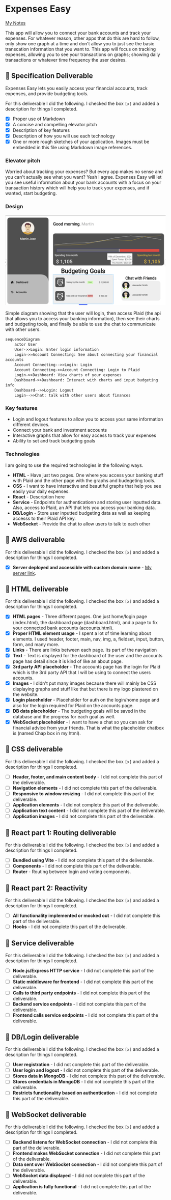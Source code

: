 # Expenses Easy

[My Notes](notes.md)

This app will allow you to connect your bank accounts and track your expenses. For whatever reason, other apps that do this are hard to follow, only show one graph at a time and don't allow you to just see the basic transcation information that you want to. This app will focus on tracking expenses, allowing you to see your transactions on graphs; showing daily transactions or whatever time frequency the user desires. 

## 🚀 Specification Deliverable

Expenses Easy lets you easily access your financial accounts, track expenses, and provide budgeting tools.

For this deliverable I did the following. I checked the box `[x]` and added a description for things I completed.

- [x] Proper use of Markdown
- [x] A concise and compelling elevator pitch
- [x] Description of key features
- [x] Description of how you will use each technology
- [x] One or more rough sketches of your application. Images must be embedded in this file using Markdown image references.

### Elevator pitch

Worried about tracking your expenses? But every app makes no sense and you can't actually see what you want? Yeah I agree. Expenses Easy will let you see useful information about your bank accounts with a focus on your transaction history which will help you to track your expenses, and if wanted, start budgeting.

### Design

![alt text](image.png)

Simple diagram showing that the user will login, then access Plaid (the api that allows you to access your banking information), then see their charts and budgeting tools, and finally be able to use the chat to communicate with other users.

```mermaid
sequenceDiagram
    actor User
    User->>Login: Enter login information
    Login->>Account Connecting: See about connecting your financial accounts
    Account Connecting-->>Login: Login
    Account Connecting->>Account Connecting: Login to Plaid
    Login->>Dashboard: View charts of your expenses
    Dashboard->>Dashboard: Interact with charts and input budgeting info
    Dashboard-->>Login: Logout
    Login-->>Chat: talk with other users about finances
```

### Key features

- Login and logout features to allow you to access your same information different devices.
- Connect your bank and investment accounts
- Interactive graphs that allow for easy access to track your expenses
- Ability to set and track budgeting goals

### Technologies

I am going to use the required technologies in the following ways.

- **HTML** - Have just two pages. One where you access your banking stuff with Plaid and the other page with the graphs and budegeting tools.
- **CSS** - I want to have interactive and beautiful graphs that help you see easily your daily expenses.
- **React** - Description here
- **Service** - Endpoints for authenticationn and storing user inputted data. Also, access to Plaid, an API that lets you access your banking data.
- **DB/Login** - Store user inputted budgeting data as well as keeping accesss to their Plaid API key.
- **WebSocket** - Provide the chat to allow users to talk to each other

## 🚀 AWS deliverable

For this deliverable I did the following. I checked the box `[x]` and added a description for things I completed.

- [x] **Server deployed and accessible with custom domain name** - [My server link](https://easyexpenses.click/).

## 🚀 HTML deliverable

For this deliverable I did the following. I checked the box `[x]` and added a description for things I completed.

- [x] **HTML pages** - Three different pages. One just home/login page (index.html), the dashboard page (dashboard.html), and a page to fix your connected bank accounts (accounts.html).
- [x] **Proper HTML element usage** - I spent a lot of time learning about elements. I used header, footer, main, nav, img, a, fieldset, input, button, form, and many more.
- [x] **Links** - There are links between each page. Its part of the navigation
- [x] **Text** - Text is displayed for the dashboard of the user and the accounts page has detail since it is kind of like an about page.
- [x] **3rd party API placeholder** - The accounts page has the login for Plaid which is the 3rd party API that I will be using to connect the users accounts.
- [x] **Images** - I didn't put many images because there will mainly be CSS displaying graphs and stuff like that but there is my logo plastered on the website.
- [x] **Login placeholder** - Placeholder for auth on the login/home page and also for the login required for Plaid on the accounts page.
- [x] **DB data placeholder** - The budgeting goals will be saved in the database and the progress for each goal as well.
- [x] **WebSocket placeholder** - I want to have a chat so you can ask for financial advice from your friends. That is what the placeholder chatbox is (named Chap box in my html).

## 🚀 CSS deliverable

For this deliverable I did the following. I checked the box `[x]` and added a description for things I completed.

- [ ] **Header, footer, and main content body** - I did not complete this part of the deliverable.
- [ ] **Navigation elements** - I did not complete this part of the deliverable.
- [ ] **Responsive to window resizing** - I did not complete this part of the deliverable.
- [ ] **Application elements** - I did not complete this part of the deliverable.
- [ ] **Application text content** - I did not complete this part of the deliverable.
- [ ] **Application images** - I did not complete this part of the deliverable.

## 🚀 React part 1: Routing deliverable

For this deliverable I did the following. I checked the box `[x]` and added a description for things I completed.

- [ ] **Bundled using Vite** - I did not complete this part of the deliverable.
- [ ] **Components** - I did not complete this part of the deliverable.
- [ ] **Router** - Routing between login and voting components.

## 🚀 React part 2: Reactivity

For this deliverable I did the following. I checked the box `[x]` and added a description for things I completed.

- [ ] **All functionality implemented or mocked out** - I did not complete this part of the deliverable.
- [ ] **Hooks** - I did not complete this part of the deliverable.

## 🚀 Service deliverable

For this deliverable I did the following. I checked the box `[x]` and added a description for things I completed.

- [ ] **Node.js/Express HTTP service** - I did not complete this part of the deliverable.
- [ ] **Static middleware for frontend** - I did not complete this part of the deliverable.
- [ ] **Calls to third party endpoints** - I did not complete this part of the deliverable.
- [ ] **Backend service endpoints** - I did not complete this part of the deliverable.
- [ ] **Frontend calls service endpoints** - I did not complete this part of the deliverable.

## 🚀 DB/Login deliverable

For this deliverable I did the following. I checked the box `[x]` and added a description for things I completed.

- [ ] **User registration** - I did not complete this part of the deliverable.
- [ ] **User login and logout** - I did not complete this part of the deliverable.
- [ ] **Stores data in MongoDB** - I did not complete this part of the deliverable.
- [ ] **Stores credentials in MongoDB** - I did not complete this part of the deliverable.
- [ ] **Restricts functionality based on authentication** - I did not complete this part of the deliverable.

## 🚀 WebSocket deliverable

For this deliverable I did the following. I checked the box `[x]` and added a description for things I completed.

- [ ] **Backend listens for WebSocket connection** - I did not complete this part of the deliverable.
- [ ] **Frontend makes WebSocket connection** - I did not complete this part of the deliverable.
- [ ] **Data sent over WebSocket connection** - I did not complete this part of the deliverable.
- [ ] **WebSocket data displayed** - I did not complete this part of the deliverable.
- [ ] **Application is fully functional** - I did not complete this part of the deliverable.

